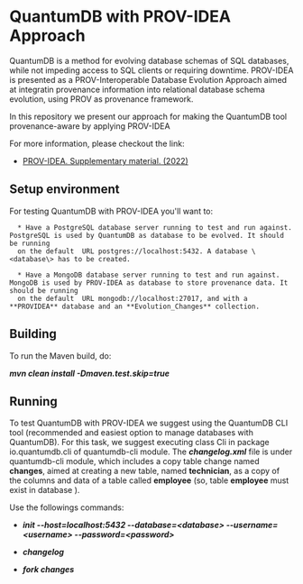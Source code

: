 # QuantumDB with PROV-IDEA Approach

QuantumDB is a method for evolving database schemas of SQL databases, while not impeding access to SQL clients or
requiring downtime. PROV-IDEA is presented as a PROV-Interoperable Database Evolution Approach aimed at integratin provenance
information into relational database schema evolution, using PROV as provenance framework.

In this repository we present our approach for making the QuantumDB tool provenance-aware by applying PROV-IDEA

For more information, please checkout the link:

* [PROV-IDEA. Supplementary material. (2022)](https://zenodo.org/record/6380743#.YjtpyerMKUk)

## Setup environment

For testing QuantumDB with PROV-IDEA you'll want to:


      * Have a PostgreSQL database server running to test and run against. PostgreSQL is used by QuantumDB as database to be evolved. It should be running 
      on the default  URL postgres://localhost:5432. A database \<database\> has to be created.
      
      * Have a MongoDB database server running to test and run against. MongoDB is used by PROV-IDEA as database to store provenance data. It should be running 
      on the default  URL mongodb://localhost:27017, and with a **PROVIDEA** database and an **Evolution_Changes** collection.

## Building

To run the Maven build, do:


 ***mvn clean install -Dmaven.test.skip=true***
   

## Running

To test QuantumDB with PROV-IDEA we suggest using the QuantumDB CLI tool (recommended and easiest option to manage databases with QuantumDB). For this task, we suggest executing class Cli in package io.quantumdb.cli of quantumdb-cli module. The ***changelog.xml*** file is under quantumdb-cli module, which includes a copy table change named **changes**, aimed at creating a new table, named **technician**, as a copy of the columns and data of a table called **employee** (so, table **employee** must exist in database **<database>**).

Use the followings commands:
     

- ***init --host=localhost:5432 --database=\<database\> --username=\<username\> --password=\<password\>***
    
- ***changelog***

- ***fork changes***

